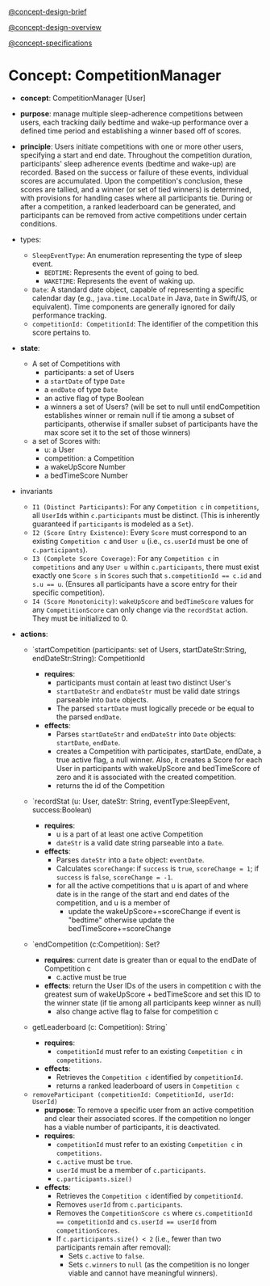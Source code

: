 
[@concept-design-brief](../../background/concept-design-brief.md)

[@concept-design-overview](../../background/concept-design-overview.md)

[@concept-specifications](../../background/concept-specifications.md)

# Concept: CompetitionManager
- **concept**: CompetitionManager [User]
- **purpose**: manage multiple sleep-adherence competitions between users, each tracking daily bedtime and wake-up performance over a defined time period and establishing a winner based off of scores.
- **principle**: Users initiate competitions with one or more other users, specifying a start and end date. Throughout the competition duration, participants' sleep adherence events (bedtime and wake-up) are recorded. Based on the success or failure of these events, individual scores are accumulated. Upon the competition's conclusion, these scores are tallied, and a winner (or set of tied winners) is determined, with provisions for handling cases where all participants tie. During or after a competition, a ranked leaderboard can be generated, and participants can be removed from active competitions under certain conditions.
- types:
	- `SleepEventType`: An enumeration representing the type of sleep event.
        *   `BEDTIME`: Represents the event of going to bed.
        *   `WAKETIME`: Represents the event of waking up.
    * `Date`: A standard date object, capable of representing a specific calendar day (e.g., `java.time.LocalDate` in Java, `Date` in Swift/JS, or equivalent). Time components are generally ignored for daily performance tracking.
    * `competitionId: CompetitionId`: The identifier of the competition this score pertains to.
- **state**:
    - A set of Competitions with
        - participants: a set of Users
        - a `startDate` of type `Date`
        - a `endDate` of type `Date`
        - an active flag of type Boolean
        - a winners a set of Users? (will be set to null until endCompetition establishes winner or remain null if tie among a subset of participants, otherwise if smaller subset of participants have the max score set it to the set of those winners)
    - a set of Scores with:
	    - u: a User
	    - competition: a Competition
	    - a wakeUpScore Number
	    - a bedTimeScore Number
- invariants
	-  `I1 (Distinct Participants)`: For any `Competition c` in `competitions`, all `UserId`s within `c.participants` must be distinct. (This is inherently guaranteed if `participants` is modeled as a `Set`).
	-  `I2 (Score Entry Existence)`: Every `Score` must correspond to an existing `Competition c` and `User u` (i.e., `cs.userId` must be one of `c.participants`).
	- `I3 (Complete Score Coverage)`: For any `Competition c` in `competitions` and any `User u` within `c.participants`, there must exist exactly one `Score s` in `Scores` such that `s.competitionId == c.id` and `s.u == u`. (Ensures all participants have a score entry for their specific competition).
	- `I4 (Score Monotonicity)`: `wakeUpScore` and `bedTimeScore` values for any `CompetitionScore` can only change via the `recordStat` action. They must be initialized to 0.
- **actions**:
    - `startCompetition (participants: set of Users, startDateStr:String, endDateStr:String): CompetitionId
        - **requires**: 
	        - participants must contain at least two distinct User's
	        - `startDateStr` and `endDateStr` must be valid date strings parseable into `Date` objects.
            *   The parsed `startDate` must logically precede or be equal to the parsed `endDate`.
        - **effects**:
	        - Parses `startDateStr` and `endDateStr` into `Date` objects: `startDate`, `endDate`.
	        - creates a Competition with participates, startDate, endDate, a true active flag, a null winner. Also, it creates a Score for each User in participants with wakeUpScore and bedTimeScore of zero and it is associated with the created competition.
	        - returns the id of the Competition
    - `recordStat (u: User, dateStr: String, eventType:SleepEvent, success:Boolean)
        - **requires**:
	        - u is a part of at least one active Competition
	        - `dateStr` is a valid date string parseable into a `Date`.
        - **effects**:
	        -  Parses `dateStr` into a `Date` object: `eventDate`.
	        - Calculates `scoreChange`: if `success` is `true`, `scoreChange = 1`; if `success` is `false`, `scoreChange = -1`.
	        - for all the active competitions that u is apart of and where date is in the range of the start and end dates of the competition, and u is a member of
		        - update the wakeUpScore+=scoreChange if event is "bedtime" otherwise update the bedTimeScore+=scoreChange

    - `endCompetition (c:Competition): Set<User>?
        - **requires**: current date is greater than or equal to the endDate of Competition c
            - c.active must be true
        - **effects**: return the User IDs of the users in competition c with the greatest sum of wakeUpScore + bedTimeScore and set this ID to the winner state (if tie among all participants keep winner as null)
	        - also change active flag to false for competition c

    - getLeaderboard (c: Competition): String`
        *   **requires**:
            *   `competitionId` must refer to an existing `Competition c` in `competitions`.
        *   **effects**:
            *   Retrieves the `Competition c` identified by `competitionId`.
            *   returns a ranked leaderboard of users in `Competition c`

    *   `removeParticipant (competitionId: CompetitionId, userId: UserId)`
        *   **purpose**: To remove a specific user from an active competition and clear their associated scores. If the competition no longer has a viable number of participants, it is deactivated.
        *   **requires**:
            *   `competitionId` must refer to an existing `Competition c` in `competitions`.
            *   `c.active` must be `true`.
            *   `userId` must be a member of `c.participants`.
            *   `c.participants.size()`
        *   **effects**:
            *   Retrieves the `Competition c` identified by `competitionId`.
            *   Removes `userId` from `c.participants`.
            *   Removes the `CompetitionScore cs` where `cs.competitionId == competitionId` and `cs.userId == userId` from `competitionScores`.
            *   If `c.participants.size() < 2` (i.e., fewer than two participants remain after removal):
                *   Sets `c.active` to `false`.
                *   Sets `c.winners` to `null` (as the competition is no longer viable and cannot have meaningful winners).
